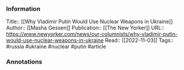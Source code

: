 
### Information
Title:: [[Why Vladimir Putin Would Use Nuclear Weapons in Ukraine]]
Author:: [[Masha Gessen]]
Publication:: [[The New Yorker]]
URL:: https://www.newyorker.com/news/our-columnists/why-vladimir-putin-would-use-nuclear-weapons-in-ukraine
Read:: [[2022-11-03]]
Tags:: #russia #ukraine #nuclear #putin 
#article

### Annotations

